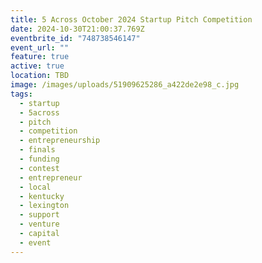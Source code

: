 ```yaml
---
title: 5 Across October 2024 Startup Pitch Competition
date: 2024-10-30T21:00:37.769Z
eventbrite_id: "748738546147"
event_url: ""
feature: true
active: true
location: TBD
image: /images/uploads/51909625286_a422de2e98_c.jpg
tags:
  - startup
  - 5across
  - pitch
  - competition
  - entrepreneurship
  - finals
  - funding
  - contest
  - entrepreneur
  - local
  - kentucky
  - lexington
  - support
  - venture
  - capital
  - event
---
```


